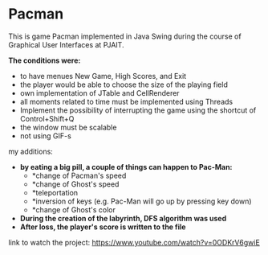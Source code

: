 # Pacman

This is game Pacman implemented in Java Swing during the course of Graphical User Interfaces at PJAIT.


**The conditions were:**
* to have menues New Game, High Scores, and Exit
* the player would be able to choose the size of the playing field
* own implementation of JTable and CellRenderer
* all moments related to time must be implemented using Threads
* Implement the possibility of interrupting the game using the shortcut of Control+Shift+Q
* the window must be scalable
* not using GIF-s

my additions:

* **by eating a big pill, a couple of things can happen to Pac-Man:**
  * *change of Pacman's speed
  * *change of Ghost's speed
  * *teleportation
  * *inversion of keys (e.g. Pac-Man will go up by pressing key down)
  * *change of Ghost's color
* **During the creation of the labyrinth, DFS algorithm was used**
* **After loss, the player's score is written to the file**


link to watch the project:
https://www.youtube.com/watch?v=0ODKrV6gwiE
